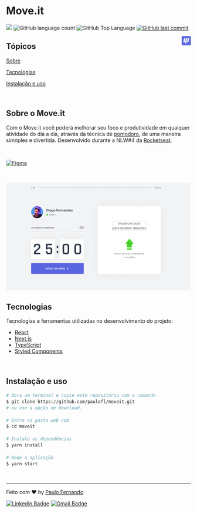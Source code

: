 # Move.it

<p>
  <img src="https://img.shields.io/badge/made%20by-Paulo%20Fernando-5965e0?style=flat-square">
  <img alt="GitHub language count" src="https://img.shields.io/github/languages/count/paulofl/moveit?color=5965e0&style=flat-square">
  <img alt="GitHub Top Language" src="https://img.shields.io/github/languages/top/paulofl/moveit?color=5965e0&style=flat-square">
  <a href="https://github.com/paulofl/moveit/commits/master">
    <img alt="GitHub last commit" src="https://img.shields.io/github/last-commit/paulofl/moveit?color=5965e0&style=flat-square">
  </a>
</p>

<img align="right" src=".github/icon.png" width="5%" alt="Move.it">

## Tópicos 

[Sobre](#sobre)

[Tecnologias](#tecnologias)

[Instalação e uso](#instalação-e-uso)

<br>

## Sobre o Move.it

Com o Move.it você poderá melhorar seu foco e produtividade em qualquer atividade do dia a dia, através da técnica de [pomodoro](https://pt.wikipedia.org/wiki/T%C3%A9cnica_pomodoro), de uma maneira simnples e divertida.
Desenvolvido durante a NLW#4 da [Rocketseat](https://rocketseat.com.br/).

<br>

<p>
  <a href="https://www.figma.com/file/ge20pu3ofMOKoliUyKx1Nl/Move.it-1.0/duplicate?node-id=160%3A2761">
    <img alt="Figma" src="https://img.shields.io/badge/figma%20-%235965e0.svg?&style=for-the-badge&logo=figma&logoColor=white"/>
  </a>
</p>

<br>

<p align="center">
  <img src=".github/cover.png" alt="Página inicial">
</p>

## Tecnologias

Tecnologias e ferramentas utilizadas no desenvolvimento do projeto:

- [React](https://reactjs.org/)
- [Next.js](https://nextjs.org/)
- [TypeScript](https://www.typescriptlang.org/)
- [Styled Components](https://styled-components.com/)

<br>

## Instalação e uso

```bash
# Abra um terminal e copie este repositório com o comando
$ git clone https://github.com/paulofl/moveit.git
# ou use a opção de download.

# Entre na pasta web com 
$ cd moveit

# Instale as dependências
$ yarn install

# Rode o aplicação
$ yarn start
```

<br>

---

Feito com :heart: by [Paulo Fernando](https://github.com/paulofl)

[![Linkedin Badge](https://img.shields.io/badge/-Paulo%20Fernando-5965e0?style=flat-square&logo=Linkedin&logoColor=white&link=https://www.linkedin.com/in/rafaeldcmartins/)](https://www.linkedin.com/in/paulocornelio/) 
[![Gmail Badge](https://img.shields.io/badge/-paulofernandocornelio@gmail.com-5965e0?style=flat-square&logo=Gmail&logoColor=white&link=mailto:paulofernandocornelio@gmail.com)](mailto:paulofernandocornelio@gmail.com)
